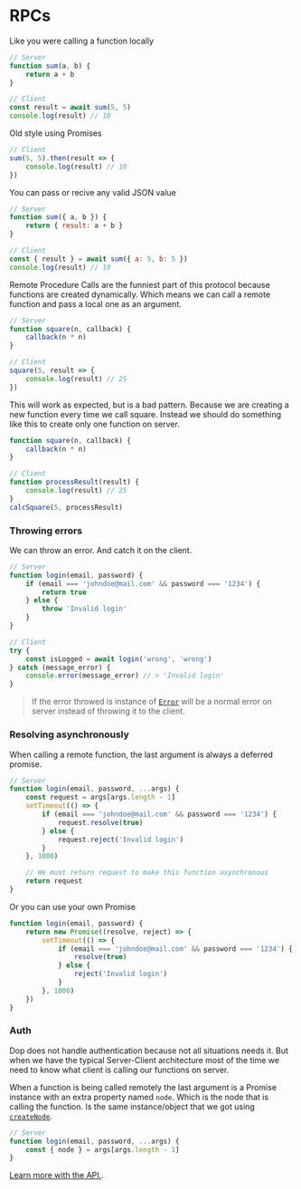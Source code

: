 # RPCs

Like you were calling a function locally

```js
// Server
function sum(a, b) {
    return a + b
}

// Client
const result = await sum(5, 5)
console.log(result) // 10
```

Old style using Promises

```js
// Client
sum(5, 5).then(result => {
    console.log(result) // 10
})
```

You can pass or recive any valid JSON value

```js
// Server
function sum({ a, b }) {
    return { result: a + b }
}

// Client
const { result } = await sum({ a: 5, b: 5 })
console.log(result) // 10
```

Remote Procedure Calls are the funniest part of this protocol because functions are created dynamically. Which means we can call a remote function and pass a local one as an argument.

```js
// Server
function square(n, callback) {
    callback(n * n)
}

// Client
square(5, result => {
    console.log(result) // 25
})
```

This will work as expected, but is a bad pattern. Because we are creating a new function every time we call square. Instead we should do something like this to create only one function on server.

```js
function square(n, callback) {
    callback(n * n)
}

// Client
function processResult(result) {
    console.log(result) // 25
}
calcSquare(5, processResult)
```

### Throwing errors

We can throw an error. And catch it on the client.

```js
// Server
function login(email, password) {
    if (email === 'johndoe@mail.com' && password === '1234') {
        return true
    } else {
        throw 'Invalid login'
    }
}

// Client
try {
    const isLogged = await login('wrong', 'wrong')
} catch (message_error) {
    console.error(message_error) // > 'Invalid login'
}
```

> If the error throwed is instance of [`Error`](https://developer.mozilla.org/en-US/docs/Web/JavaScript/Reference/Global_Objects/Error) will be a normal error on server instead of throwing it to the client.

### Resolving asynchronously

When calling a remote function, the last argument is always a deferred promise.

```js
// Server
function login(email, password, ...args) {
    const request = args[args.length - 1]
    setTimeout(() => {
        if (email === 'johndoe@mail.com' && password === '1234') {
            request.resolve(true)
        } else {
            request.reject('Invalid login')
        }
    }, 1000)

    // We must return request to make this function asynchronous
    return request
}
```

Or you can use your own Promise

```js
function login(email, password) {
    return new Promise((resolve, reject) => {
        setTimeout(() => {
            if (email === 'johndoe@mail.com' && password === '1234') {
                resolve(true)
            } else {
                reject('Invalid login')
            }
        }, 1000)
    })
}
```

### Auth

Dop does not handle authentication because not all situations needs it. But when we have the typical Server-Client architecture most of the time we need to know what client is calling our functions on server.

When a function is being called remotely the last argument is a Promise instance with an extra property named `node`. Which is the node that is calling the function. Is the same instance/object that we got using [`createNode`](/api/javascript/createnode).

```js
// Server
function login(email, password, ...args) {
    const { node } = args[args.length - 1]
}
```

[Learn more with the API.](/api/javascript).

